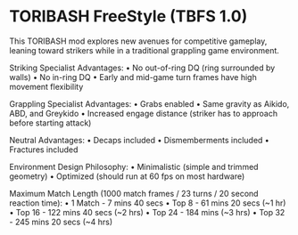 # TORIBASH FreeStyle (TBFS 1.0)
This TORIBASH mod explores new avenues for competitive gameplay, leaning toward strikers while in a traditional grappling game environment.

Striking Specialist Advantages:
    • No out-of-ring DQ (ring surrounded by walls)
    • No in-ring DQ
    • Early and mid-game turn frames have high movement flexibility

Grappling Specialist Advantages:
    • Grabs enabled
    • Same gravity as Aikido, ABD, and Greykido
    • Increased engage distance (striker has to approach before starting attack)
    
Neutral Advantages:
    • Decaps included
    • Dismemberments included
    • Fractures included

Environment Design Philosophy:
    • Minimalistic (simple and trimmed geometry)
    • Optimized (should run at 60 fps on most hardware)

Maximum Match Length (1000 match frames / 23 turns / 20 second reaction time):
    • 1 Match - 7 mins 40 secs
    • Top 8 - 61 mins 20 secs (~1 hr)
    • Top 16 - 122 mins 40 secs (~2 hrs)
    • Top 24 - 184 mins (~3 hrs)
    • Top 32 - 245 mins 20 secs (~4 hrs)


